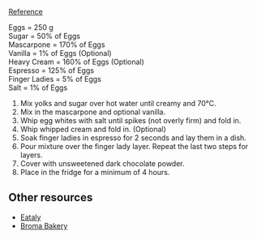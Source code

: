 [Reference](https://www.youtube.com/watch?v=7VTtenyKRg4)

Eggs = 250 g  
Sugar = 50% of Eggs  
Mascarpone = 170% of Eggs  
Vanilla = 1% of Eggs (Optional)  
Heavy Cream = 160% of Eggs (Optional)  
Espresso = 125% of Eggs  
Finger Ladies = 5% of Eggs  
Salt = 1% of Eggs

1. Mix yolks and sugar over hot water until creamy and 70°C.
2. Mix in the mascarpone and optional vanilla.
3. Whip egg whites with salt until spikes (not overly firm) and fold in.
4. Whip whipped cream and fold in. (Optional)
5. Soak finger ladies in espresso for 2 seconds and lay them in a dish.
6. Pour mixture over the finger lady layer. Repeat the last two steps for layers.
7. Cover with unsweetened dark chocolate powder.
8. Place in the fridge for a minimum of 4 hours.

## Other resources

- [Eataly](https://www.eataly.com/us_en/magazine/recipes/dessert-recipes/traditional-tiramisu)
- [Broma Bakery](https://bromabakery.com/classic-tiramisu/)
    
